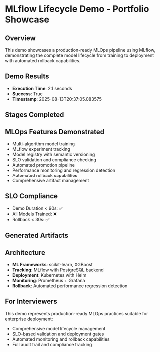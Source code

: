 # MLflow Lifecycle Demo - Portfolio Showcase

## Overview
This demo showcases a production-ready MLOps pipeline using MLflow, demonstrating the complete model lifecycle from training to deployment with automated rollback capabilities.

## Demo Results
- **Execution Time**: 2.1 seconds
- **Success**: True
- **Timestamp**: 2025-08-13T20:37:05.083575

## Stages Completed


## MLOps Features Demonstrated
- Multi-algorithm model training
- MLflow experiment tracking
- Model registry with semantic versioning
- SLO validation and compliance checking
- Automated promotion pipeline
- Performance monitoring and regression detection
- Automated rollback capabilities
- Comprehensive artifact management

## SLO Compliance
- Demo Duration < 90s: ✅
- All Models Trained: ❌
- Rollback < 30s: ✅

## Generated Artifacts


## Architecture
- **ML Frameworks**: scikit-learn, XGBoost
- **Tracking**: MLflow with PostgreSQL backend
- **Deployment**: Kubernetes with Helm
- **Monitoring**: Prometheus + Grafana
- **Rollback**: Automated performance regression detection

## For Interviewers
This demo represents production-ready MLOps practices suitable for enterprise deployment:
- Comprehensive model lifecycle management
- SLO-based validation and deployment gates
- Automated monitoring and rollback capabilities
- Full audit trail and compliance tracking
